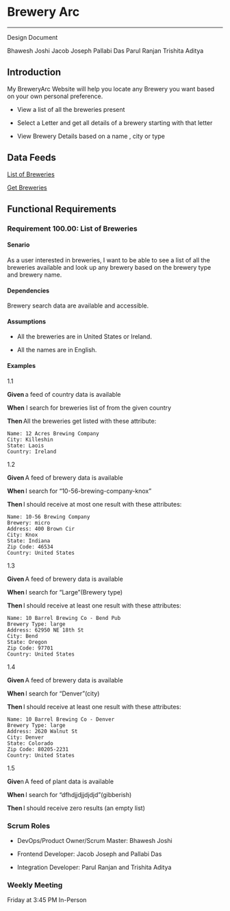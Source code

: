 # Brewery Arc

----

Design Document 

Bhawesh Joshi 
Jacob Joseph 
Pallabi Das 
Parul Ranjan 
Trishita Aditya 

## Introduction

My BreweryArc Website will help you locate any Brewery you want based on your own personal preference. 

- View a list of all the breweries present 

- Select a Letter and get all details of a brewery starting with that letter 

- View Brewery Details based on a name , city or type 

## Data Feeds 

[List of Breweries](https://api.openbrewerydb.org/breweries) 

[Get Breweries](https://api.openbrewerydb.org/breweries/1234)

## Functional Requirements 

### Requirement 100.00: List of Breweries 

#### Senario

As a user interested in breweries, I want to be able to see a list of all the breweries available and look up any brewery based on the brewery type and brewery name.

#### Dependencies 

Brewery search data are available and accessible. 

#### Assumptions 

- All the breweries are in United States or Ireland. 

- All the names are in English. 

#### Examples 
1.1


**Given** a feed of country data is available

**When** I search for breweries list of from the given country 

**Then** All the breweries get listed with these attribute:

    Name: 12 Acres Brewing Company 
    City: Killeshin 
    State: Laois  
    Country: Ireland 

1.2

**Given** A feed of brewery data is available 

**When** I search for “10-56-brewing-company-knox” 

**Then** I should receive at most one result with these attributes: 

    Name: 10-56 Brewing Company
    Brewery: micro 
    Address: 400 Brown Cir    
    City: Knox 
    State: Indiana 
    Zip Code: 46534 
    Country: United States
    
 1.3
 
**Given** A feed of brewery data is available 

**When** I search for “Large”(Brewery type) 

**Then** I should receive at least one result with these attributes: 

    Name: 10 Barrel Brewing Co - Bend Pub 
    Brewery Type: large 
    Address: 62950 NE 18th St 
    City: Bend 
    State: Oregon 
    Zip Code: 97701 
    Country: United States 
    
1.4

**Given** A feed of brewery data is available 

**When** I search for “Denver”(city)

**Then** I should receive at least one result with these attributes: 

    Name: 10 Barrel Brewing Co - Denver 
    Brewery Type: large 
    Address: 2620 Walnut St 
    City: Denver 
    State: Colorado 
    Zip Code: 80205-2231 
    Country: United States 
    
1.5

**Give**n A feed of plant data is available 

**When** I search for “dfhdjjdjjdjdjd”(gibberish)

**Then** I should receive zero results (an empty list)


### Scrum Roles

  - DevOps/Product Owner/Scrum Master: Bhawesh Joshi 

  - Frontend Developer: Jacob Joseph and Pallabi Das 

  - Integration Developer: Parul Ranjan and Trishita Aditya 

### Weekly Meeting 

  Friday at 3:45 PM In-Person 

